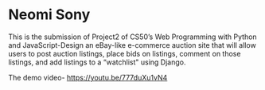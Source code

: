 # Neomi Sony
This is the submission of Project2 of CS50’s Web Programming with Python and JavaScript-Design an eBay-like e-commerce auction site that will allow users to post auction listings, place bids on listings, comment on those listings, and add listings to a “watchlist" using Django.

The demo video-
https://youtu.be/777duXu1vN4


